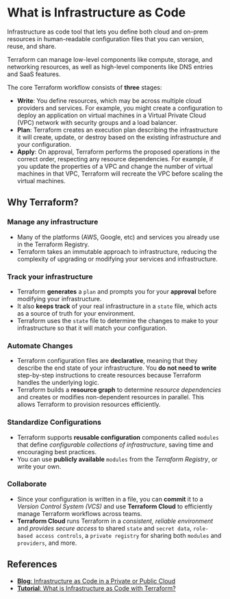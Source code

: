 # What is Infrastructure as Code
Infrastructure as code tool that lets you define both cloud and on-prem resources in human-readable configuration files that you can version, reuse, and share.

Terraform can manage low-level components like compute, storage, and networking resources, as well as high-level components like DNS entries and SaaS features.

The core Terraform workflow consists of **three** stages:

- **Write**: You define resources, which may be across multiple cloud providers and services. For example, you might create a configuration to deploy an application on virtual machines in a Virtual Private Cloud (VPC) network with security groups and a load balancer.
- **Plan**: Terraform creates an execution plan describing the infrastructure it will create, update, or destroy based on the existing infrastructure and your configuration.
- **Apply**: On approval, Terraform performs the proposed operations in the correct order, respecting any resource dependencies. For example, if you update the properties of a VPC and change the number of virtual machines in that VPC, Terraform will recreate the VPC before scaling the virtual machines.

## Why Terraform?
### Manage any infrastructure
- Many of the platforms (AWS, Google, etc) and services you already use in the Terraform Registry.
- Terraform takes an immutable approach to infrastructure, reducing the complexity of upgrading or modifying your services and infrastructure.

### Track your infrastructure
- Terraform **generates** a `plan` and prompts you for your **approval** before modifying your infrastructure. 
- It also **keeps track** of your real infrastructure in a `state` file, which acts as a source of truth for your environment. 
- Terraform uses the `state` file to determine the changes to make to your infrastructure so that it will match your configuration.

### Automate Changes
- Terraform configuration files are **declarative**, meaning that they describe the end state of your infrastructure. You **do not need to write** step-by-step instructions to create resources because Terraform handles the underlying logic.
- Terraform builds a **resource graph** to determine _resource dependencies_ and creates or modifies non-dependent resources in parallel. This allows Terraform to provision resources efficiently.

### Standardize Configurations
- Terraform supports **reusable configuration** components called `modules` that define _configurable collections of infrastructure_, saving time and encouraging best practices. 
- You can use **publicly available** `modules` from the _Terraform Registry_, or write your own.

### Collaborate
- Since your configuration is written in a file, you can **commit** it to a _Version Control System (VCS)_ and use **Terraform Cloud** to efficiently manage Terraform workflows across teams.
- **Terraform Cloud** runs Terraform in a _consistent, reliable environment_ and _provides secure access_ to shared `state` and `secret data`, `role-based access controls`, a `private registry` for sharing both `modules` and `providers`, and more.
## References
- [**Blog**: Infrastructure as Code in a Private or Public Cloud](https://www.hashicorp.com/blog/infrastructure-as-code-in-a-private-or-public-cloud)
- [**Tutorial**: What is Infrastructure as Code with Terraform?](https://developer.hashicorp.com/terraform/tutorials/aws-get-started/infrastructure-as-code)